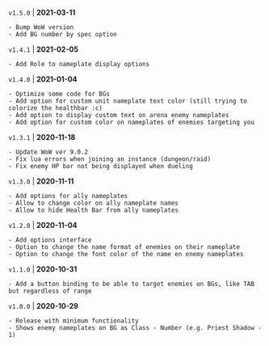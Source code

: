 `v1.5.0` | __2021-03-11__

    - Bump WoW version
    - Add BG number by spec option

`v1.4.1` | __2021-02-05__

    - Add Role to nameplate display options

`v1.4.0` | __2021-01-04__

    - Optimize some code for BGs
    - Add option for custom unit nameplate text color (still trying to colorize the healthbar :c)
    - Add option to display custom text on arena enemy nameplates
    - Add option for custom color on nameplates of enemies targeting you

`v1.3.1` | __2020-11-18__

    - Update WoW ver 9.0.2
    - Fix lua errors when joining an instance (dungeon/raid)
    - Fix enemy HP bar not being displayed when dueling

`v1.3.0` | __2020-11-11__

    - Add options for ally nameplates
    - Allow to change color on ally nameplate names
    - Allow to hide Health Bar from ally nameplates

`v1.2.0` | __2020-11-04__

    - Add options interface
    - Option to change the name format of enemies on their nameplate
    - Option to change the font color of the name en enemy nameplates

`v1.1.0` | __2020-10-31__

    - Add a button binding to be able to target enemies on BGs, like TAB but regardless of range

`v1.0.0` | __2020-10-29__

    - Release with minimum functionality
    - Shows enemy nameplates on BG as Class - Number (e.g. Priest Shadow - 1)
